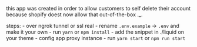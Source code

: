 this app was created in order to allow customers to self delete their account because shopify doest now allow that out-of-the-box ._.

steps:
    - over ngrok tunnel or ssl real
    - rename `.env.example` -> `.env` and make it your own
    - run `yarn` or `npm install`
    - add the snippet in ./liquid on your theme
    - config app proxy instance
    - run `yarn start` or `npm run start`
